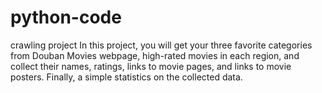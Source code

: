 # python-code
crawling project
In this project, you will get your three favorite categories from Douban Movies webpage, high-rated movies in each region, and collect their names, ratings, links to movie pages, and links to movie posters. Finally, a simple statistics on the collected data.
